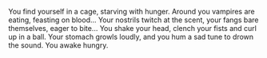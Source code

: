 You find yourself in a cage, starving with hunger. Around you vampires are eating, feasting on blood... Your nostrils twitch at the scent, your fangs bare themselves, eager to bite... You shake your head, clench your fists and curl up in a ball. Your stomach growls loudly, and you hum a sad tune to drown the sound. You awake hungry.
